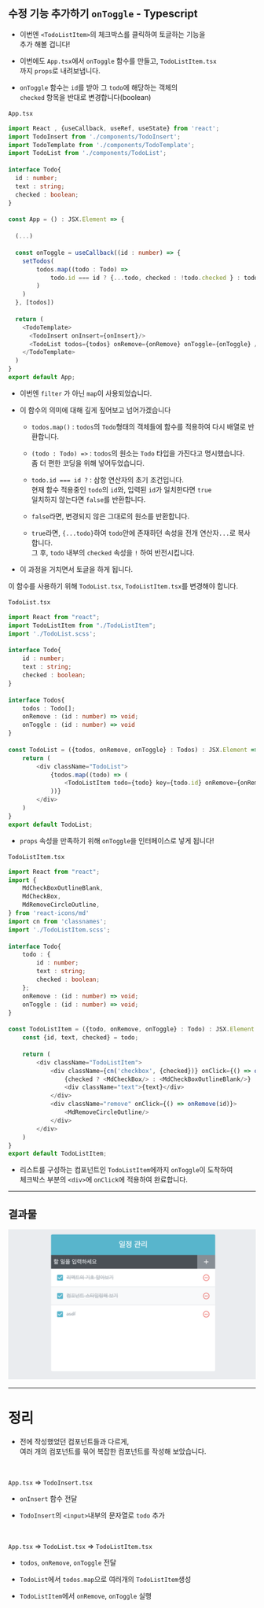    <br>

## 수정 기능 추가하기 `onToggle` - Typescript

* 이번엔 `<TodoListItem>`의 체크박스를 클릭하여 토글하는 기능을<br>
추가 해볼 겁니다!

* 이번에도 `App.tsx`에서 `onToggle` 함수를 만들고, `TodoListItem.tsx`<br>
까지 `props`로 내려보냅니다.

* `onToggle` 함수는 `id`를 받아 그 `todo`에 해당하는 객체의 <br>
`checked` 항목을 반대로 변경합니다(boolean)

`App.tsx`
```typescript
import React , {useCallback, useRef, useState} from 'react';
import TodoInsert from './components/TodoInsert';
import TodoTemplate from './components/TodoTemplate';
import TodoList from './components/TodoList';

interface Todo{
  id : number;
  text : string;
  checked : boolean;
}

const App = () : JSX.Element => {

  (...)

  const onToggle = useCallback((id : number) => {
    setTodos(
        todos.map((todo : Todo) => 
            todo.id === id ? {...todo, checked : !todo.checked } : todo
        )
    )
  }, [todos])

  return (
    <TodoTemplate>
      <TodoInsert onInsert={onInsert}/>
      <TodoList todos={todos} onRemove={onRemove} onToggle={onToggle} />
    </TodoTemplate>
  )
}
export default App;
```

* 이번엔 `filter` 가 아닌 `map`이 사용되었습니다.

* 이 함수의 의미에 대해 깊게 짚어보고 넘어가겠습니다

    * `todos.map()` : `todos`의 `Todo`형태의 객체들에 함수를 적용하여 다시 배열로 반환합니다.

    * `(todo : Todo) =>` : `todos`의 원소는 `Todo` 타입을 가진다고 명시했습니다.<br>
    좀 더 편한 코딩을 위해 넣어두었습니다.

    * `todo.id === id ?` : 삼항 연산자의 초기 조건입니다.<br>
    현재 함수 적용중인 `todo`의 `id`와, 입력된 `id`가 일치한다면 `true`<br>
    일치하지 않는다면 `false`를 반환합니다.

    * `false`라면, 변경되지 않은 그대로의 원소를 반환합니다.

    * `true`라면, `{...todo}`하여 `todo`안에 존재하던 속성을 전개 연산자`...`로 복사합니다.<br>
    그 후, `todo` 내부의 `checked` 속성을 `!` 하여 반전시킵니다.

* 이 과정을 거치면서 토글을 하게 됩니다.

이 함수를 사용하기 위해 `TodoList.tsx`, `TodoListItem.tsx`를 변경해야 합니다.

`TodoList.tsx`
```typescript
import React from "react";
import TodoListItem from "./TodoListItem";
import './TodoList.scss';

interface Todo{
    id : number;
    text : string;
    checked : boolean;
}

interface Todos{
    todos : Todo[];
    onRemove : (id : number) => void;
    onToggle : (id : number) => void
}

const TodoList = ({todos, onRemove, onToggle} : Todos) : JSX.Element => {
    return (
        <div className="TodoList">
            {todos.map((todo) => (
                <TodoListItem todo={todo} key={todo.id} onRemove={onRemove} onToggle={onToggle}/>
            ))}
        </div>
    )
}
export default TodoList;
```

* `props` 속성을 만족하기 위해 `onToggle`을 인터페이스로 넣게 됩니다!

`TodoListItem.tsx`
```typescript
import React from "react";
import {
    MdCheckBoxOutlineBlank,
    MdCheckBox,
    MdRemoveCircleOutline,
} from 'react-icons/md'
import cn from 'classnames';
import './TodoListItem.scss';

interface Todo{
    todo : {
        id : number;
        text : string;
        checked : boolean;
    };
    onRemove : (id : number) => void;
    onToggle : (id : number) => void;
}

const TodoListItem = ({todo, onRemove, onToggle} : Todo) : JSX.Element => {
    const {id, text, checked} = todo;

    return (
        <div className="TodoListItem">
            <div className={cn('checkbox', {checked})} onClick={() => onToggle(id)}>
                {checked ? <MdCheckBox/> : <MdCheckBoxOutlineBlank/>}
                <div className="text">{text}</div>
            </div>
            <div className="remove" onClick={() => onRemove(id)}>
                <MdRemoveCircleOutline/>
            </div>
        </div>
    )
}
export default TodoListItem;
```
* 리스트를 구성하는 컴포넌트인 `TodoListItem`에까지 `onToggle`이 도착하여<br>
체크박스 부분의 `<div>`에 `onClick`에 적용하여 완료합니다.

<hr>

## 결과물

![TodoApp_9](../../../img/react-img/ch10-img/TodoApp_9.png)

<hr>

# 정리

* 전에 작성했었던 컴포넌트들과 다르게, <br> 
여러 개의 컴포넌트를 묶어 복잡한 컴포넌트를 작성해 보았습니다.

   <br>

`App.tsx` => `TodoInsert.tsx`

* `onInsert` 함수 전달

* `TodoInsert`의 `<input>`내부의 문자열로 `todo` 추가

   <br>

`App.tsx` => `TodoList.tsx` => `TodoListItem.tsx`

* `todos`, `onRemove`, `onToggle` 전달

* `TodoList`에서 `todos.map`으로 여러개의 `TodoListItem`생성

* `TodoListItem`에서 `onRemove`, `onToggle` 실행
